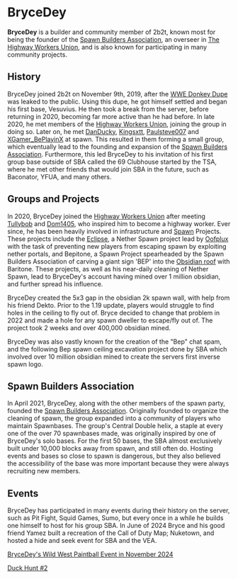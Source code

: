 # BryceDey

**BryceDey** is a builder and community member of 2b2t, known most for being the founder of the [Spawn Builders Association](https://2b2t.miraheze.org/wiki/Spawn_Builders_Association), an overseer in [The Highway Workers Union](https://2b2t.miraheze.org/wiki/Highway_Workers_Union), and is also known for participating in many community projects.

## History
BryceDey joined 2b2t on November 9th, 2019, after the [WWE Donkey Dupe](https://2b2t.miraheze.org/wiki/Duplication_glitch) was leaked to the public. Using this dupe, he got himself settled and began his first base, Vesuvius. He then took a break from the server, before returning in 2020, becoming far more active than he had before. In late 2020, he met members of the [Highway Workers Union](https://2b2t.miraheze.org/wiki/Highway_Workers_Union), joining the group in doing so. Later on, he met [DanDucky](https://2b2t.miraheze.org/wiki/DanDucky), [Kingsxtt](https://2b2t.miraheze.org/wiki/Kingsxtt), [Paulsteve007](https://2b2t.miraheze.org/wiki/Paulsteve007) and [XGamer_BePlayinX](https://2b2t.miraheze.org/wiki/XGamer_BePlayinX) at spawn. This resulted in them forming a small group, which eventually lead to the founding and expansion of the [Spawn Builders Association](https://2b2t.miraheze.org/wiki/Spawn_Builders_Association). Furthermore, this led BryceDey to his invitation of his first group base outside of SBA called the 69 Clubhouse started by the TSA, where he met other friends that would join SBA in the future, such as Baconator, YFUA, and many others.

## Groups and Projects
In 2020, BryceDey joined the [Highway Workers Union](https://2b2t.miraheze.org/wiki/Highway_Workers_Union) after meeting [Tullybob](https://2b2t.miraheze.org/wiki/Tullybob) and [Dom1405](https://2b2t.miraheze.org/wiki/Dom1405), who inspired him to become a highway worker. Ever since, he has been heavily involved in infrastructure and [Spawn](https://2b2t.miraheze.org/wiki/Spawn) Projects. These projects include the [Eclipse](https://2b2t.miraheze.org/wiki/Eclipse), a Nether Spawn project lead by [Oofplux](https://2b2t.miraheze.org/wiki/Oofplux) with the task of preventing new players from escaping spawn by exploiting nether portals, and Bepitone, a Spawn Project spearheaded by the Spawn Builders Association of carving a giant sign 'BEP' into the [Obsidian roof](https://2b2t.miraheze.org/wiki/Obsidian_roof) with Baritone. These projects, as well as his near-daily cleaning of Nether Spawn, lead to BryceDey's account having mined over 1 million obsidian, and further spread his influence.

BryceDey created the 5x3 gap in the obsidian 2k spawn wall, with help from his friend Dekto. Prior to the 1.19 update, players would struggle to find holes in the ceiling to fly out of. Bryce decided to change that problem in 2022 and made a hole for any spawn dweller to escape/fly out of. The project took 2 weeks and over 400,000 obsidian mined.

BryceDey was also vastly known for the creation of the "Bep" chat spam, and the following Bep spawn ceiling excavation project done by SBA which involved over 10 million obsidian mined to create the servers first inverse spawn logo.

## Spawn Builders Association
In April 2021, BryceDey, along with the other members of the spawn party, founded the [Spawn Builders Association](https://2b2t.miraheze.org/wiki/Spawn_Builders_Association). Originally founded to organize the cleaning of spawn, the group expanded into a community of players who maintain Spawnbases. The group's Central Double helix, a staple at every one of the over 70 spawnbases made, was originally inspired by one of BryceDey's solo bases. For the first 50 bases, the SBA almost exclusively built under 10,000 blocks away from spawn, and still often do. Hosting events and bases so close to spawn is dangerous, but they also believed the accessibility of the base was more important because they were always recruiting new members.

## Events
BryceDey has participated in many events during their history on the server, such as Pit Fight, Squid Games, Sumo, but every once in a while he builds one himself to host for his group SBA. In June of 2024 Bryce and his good friend Yamez built a recreation of the Call of Duty Map; Nuketown, and hosted a hide and seek event for SBA and the VEA.

<u>BryceDey's Wild West Paintball Event in November 2024</u>

<u>Duck Hunt #2</u>